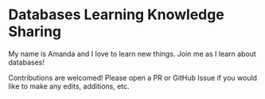 # Databases Learning Knowledge Sharing

My name is Amanda and I love to learn new things. Join me as I learn about databases!

Contributions are welcomed! Please open a PR or GitHub Issue if you would like to make any edits, additions, etc.
